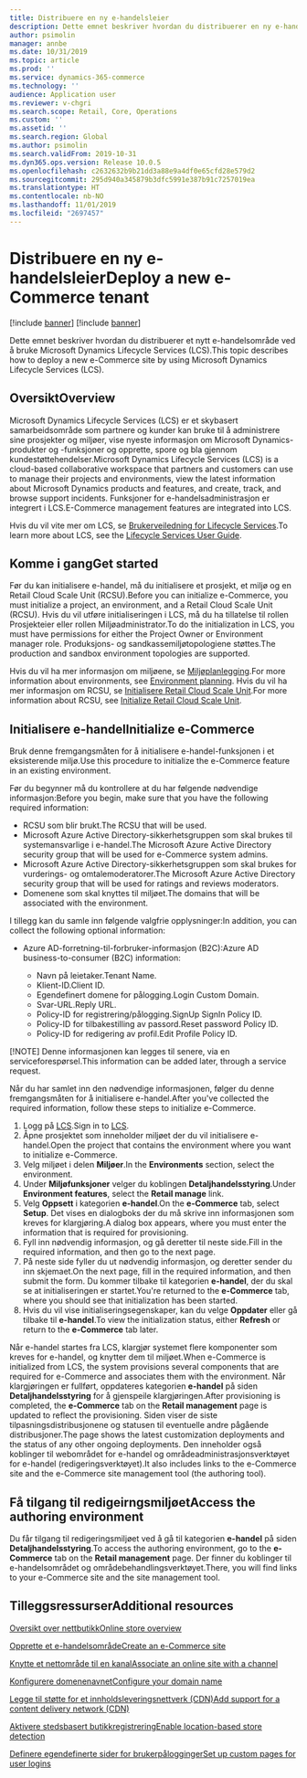 ```yaml
---
title: Distribuere en ny e-handelsleier
description: Dette emnet beskriver hvordan du distribuerer en ny e-handelsleier ved å bruke Microsoft Dynamics Lifecycle Services (LCS).
author: psimolin
manager: annbe
ms.date: 10/31/2019
ms.topic: article
ms.prod: ''
ms.service: dynamics-365-commerce
ms.technology: ''
audience: Application user
ms.reviewer: v-chgri
ms.search.scope: Retail, Core, Operations
ms.custom: ''
ms.assetid: ''
ms.search.region: Global
ms.author: psimolin
ms.search.validFrom: 2019-10-31
ms.dyn365.ops.version: Release 10.0.5
ms.openlocfilehash: c2632632b9b21dd3a88e9a4df0e65cfd28e579d2
ms.sourcegitcommit: 295d940a345879b3dfc5991e387b91c7257019ea
ms.translationtype: HT
ms.contentlocale: nb-NO
ms.lasthandoff: 11/01/2019
ms.locfileid: "2697457"
---
```

# <a name="deploy-a-new-e-commerce-tenant"></a><span data-ttu-id="27744-103">Distribuere en ny e-handelsleier</span><span class="sxs-lookup"><span data-stu-id="27744-103">Deploy a new e-Commerce tenant</span></span>

[!include [banner](includes/preview-banner.md)]
[!include [banner](includes/banner.md)]

<span data-ttu-id="27744-104">Dette emnet beskriver hvordan du distribuerer et nytt e-handelsområde ved å bruke Microsoft Dynamics Lifecycle Services (LCS).</span><span class="sxs-lookup"><span data-stu-id="27744-104">This topic describes how to deploy a new e-Commerce site by using Microsoft Dynamics Lifecycle Services (LCS).</span></span>

## <a name="overview"></a><span data-ttu-id="27744-105">Oversikt</span><span class="sxs-lookup"><span data-stu-id="27744-105">Overview</span></span>
    
<span data-ttu-id="27744-106">Microsoft Dynamics Lifecycle Services (LCS) er et skybasert samarbeidsområde som partnere og kunder kan bruke til å administrere sine prosjekter og miljøer, vise nyeste informasjon om Microsoft Dynamics-produkter og -funksjoner og opprette, spore og bla gjennom kundestøttehendelser.</span><span class="sxs-lookup"><span data-stu-id="27744-106">Microsoft Dynamics Lifecycle Services (LCS) is a cloud-based collaborative workspace that partners and customers can use to manage their projects and environments, view the latest information about Microsoft Dynamics products and features, and create, track, and browse support incidents.</span></span> <span data-ttu-id="27744-107">Funksjoner for e-handelsadministrasjon er integrert i LCS.</span><span class="sxs-lookup"><span data-stu-id="27744-107">E-Commerce management features are integrated into LCS.</span></span>

<span data-ttu-id="27744-108">Hvis du vil vite mer om LCS, se [Brukerveiledning for Lifecycle Services](https://docs.microsoft.com/dynamics365/unified-operations/dev-itpro/lifecycle-services/lcs-user-guide).</span><span class="sxs-lookup"><span data-stu-id="27744-108">To learn more about LCS, see the [Lifecycle Services User Guide](https://docs.microsoft.com/dynamics365/unified-operations/dev-itpro/lifecycle-services/lcs-user-guide).</span></span>
    
## <a name="get-started"></a><span data-ttu-id="27744-109">Komme i gang</span><span class="sxs-lookup"><span data-stu-id="27744-109">Get started</span></span>

<span data-ttu-id="27744-110">Før du kan initialisere e-handel, må du initialisere et prosjekt, et miljø og en Retail Cloud Scale Unit (RCSU).</span><span class="sxs-lookup"><span data-stu-id="27744-110">Before you can initialize e-Commerce, you must initialize a project, an environment, and a Retail Cloud Scale Unit (RCSU).</span></span> <span data-ttu-id="27744-111">Hvis du vil utføre initialiseringen i LCS, må du ha tillatelse til rollen Prosjekteier eller rollen Miljøadministrator.</span><span class="sxs-lookup"><span data-stu-id="27744-111">To do the initialization in LCS, you must have permissions for either the Project Owner or Environment manager role.</span></span> <span data-ttu-id="27744-112">Produksjons- og sandkassemiljøtopologiene støttes.</span><span class="sxs-lookup"><span data-stu-id="27744-112">The production and sandbox environment topologies are supported.</span></span>

<span data-ttu-id="27744-113">Hvis du vil ha mer informasjon om miljøene, se [Miljøplanlegging](https://docs.microsoft.com/dynamics365/unified-operations/fin-and-ops/imp-lifecycle/environment-planning).</span><span class="sxs-lookup"><span data-stu-id="27744-113">For more information about environments, see [Environment planning](https://docs.microsoft.com/dynamics365/unified-operations/fin-and-ops/imp-lifecycle/environment-planning).</span></span> <span data-ttu-id="27744-114">Hvis du vil ha mer informasjon om RCSU, se [Initialisere Retail Cloud Scale Unit](https://docs.microsoft.com/dynamics365/unified-operations/dev-itpro/deployment/initialize-retail-channels).</span><span class="sxs-lookup"><span data-stu-id="27744-114">For more information about RCSU, see [Initialize Retail Cloud Scale Unit](https://docs.microsoft.com/dynamics365/unified-operations/dev-itpro/deployment/initialize-retail-channels).</span></span>

## <a name="initialize-e-commerce"></a><span data-ttu-id="27744-115">Initialisere e-handel</span><span class="sxs-lookup"><span data-stu-id="27744-115">Initialize e-Commerce</span></span>

<span data-ttu-id="27744-116">Bruk denne fremgangsmåten for å initialisere e-handel-funksjonen i et eksisterende miljø.</span><span class="sxs-lookup"><span data-stu-id="27744-116">Use this procedure to initialize the e-Commerce feature in an existing environment.</span></span>

<span data-ttu-id="27744-117">Før du begynner må du kontrollere at du har følgende nødvendige informasjon:</span><span class="sxs-lookup"><span data-stu-id="27744-117">Before you begin, make sure that you have the following required information:</span></span>

- <span data-ttu-id="27744-118">RCSU som blir brukt.</span><span class="sxs-lookup"><span data-stu-id="27744-118">The RCSU that will be used.</span></span>
- <span data-ttu-id="27744-119">Microsoft Azure Active Directory-sikkerhetsgruppen som skal brukes til systemansvarlige i e-handel.</span><span class="sxs-lookup"><span data-stu-id="27744-119">The Microsoft Azure Active Directory security group that will be used for e-Commerce system admins.</span></span>
- <span data-ttu-id="27744-120">Microsoft Azure Active Directory-sikkerhetsgruppen som skal brukes for vurderings- og omtalemoderatorer.</span><span class="sxs-lookup"><span data-stu-id="27744-120">The Microsoft Azure Active Directory security group that will be used for ratings and reviews moderators.</span></span>
- <span data-ttu-id="27744-121">Domenene som skal knyttes til miljøet.</span><span class="sxs-lookup"><span data-stu-id="27744-121">The domains that will be associated with the environment.</span></span>

<span data-ttu-id="27744-122">I tillegg kan du samle inn følgende valgfrie opplysninger:</span><span class="sxs-lookup"><span data-stu-id="27744-122">In addition, you can collect the following optional information:</span></span>

- <span data-ttu-id="27744-123">Azure AD-forretning-til-forbruker-informasjon (B2C):</span><span class="sxs-lookup"><span data-stu-id="27744-123">Azure AD business-to-consumer (B2C) information:</span></span>

    - <span data-ttu-id="27744-124">Navn på leietaker.</span><span class="sxs-lookup"><span data-stu-id="27744-124">Tenant Name.</span></span>
    - <span data-ttu-id="27744-125">Klient-ID.</span><span class="sxs-lookup"><span data-stu-id="27744-125">Client ID.</span></span>
    - <span data-ttu-id="27744-126">Egendefinert domene for pålogging.</span><span class="sxs-lookup"><span data-stu-id="27744-126">Login Custom Domain.</span></span>
    - <span data-ttu-id="27744-127">Svar-URL.</span><span class="sxs-lookup"><span data-stu-id="27744-127">Reply URL.</span></span>
    - <span data-ttu-id="27744-128">Policy-ID for registrering/pålogging.</span><span class="sxs-lookup"><span data-stu-id="27744-128">SignUp SignIn Policy ID.</span></span>
    - <span data-ttu-id="27744-129">Policy-ID for tilbakestilling av passord.</span><span class="sxs-lookup"><span data-stu-id="27744-129">Reset password Policy ID.</span></span>
    - <span data-ttu-id="27744-130">Policy-ID for redigering av profil.</span><span class="sxs-lookup"><span data-stu-id="27744-130">Edit Profile Policy ID.</span></span>

[!NOTE]
<span data-ttu-id="27744-131">Denne informasjonen kan legges til senere, via en serviceforespørsel.</span><span class="sxs-lookup"><span data-stu-id="27744-131">This information can be added later, through a service request.</span></span>

<span data-ttu-id="27744-132">Når du har samlet inn den nødvendige informasjonen, følger du denne fremgangsmåten for å initialisere e-handel.</span><span class="sxs-lookup"><span data-stu-id="27744-132">After you've collected the required information, follow these steps to initialize e-Commerce.</span></span>

1. <span data-ttu-id="27744-133">Logg på [LCS](https://lcs.dynamics.com).</span><span class="sxs-lookup"><span data-stu-id="27744-133">Sign in to [LCS](https://lcs.dynamics.com).</span></span>
1. <span data-ttu-id="27744-134">Åpne prosjektet som inneholder miljøet der du vil initialisere e-handel.</span><span class="sxs-lookup"><span data-stu-id="27744-134">Open the project that contains the environment where you want to initialize e-Commerce.</span></span>
1. <span data-ttu-id="27744-135">Velg miljøet i delen **Miljøer**.</span><span class="sxs-lookup"><span data-stu-id="27744-135">In the **Environments** section, select the environment.</span></span>
1. <span data-ttu-id="27744-136">Under **Miljøfunksjoner** velger du koblingen **Detaljhandelsstyring**.</span><span class="sxs-lookup"><span data-stu-id="27744-136">Under **Environment features**, select the **Retail manage** link.</span></span>
1. <span data-ttu-id="27744-137">Velg **Oppsett** i kategorien **e-handel**.</span><span class="sxs-lookup"><span data-stu-id="27744-137">On the **e-Commerce** tab, select **Setup**.</span></span> <span data-ttu-id="27744-138">Det vises en dialogboks der du må skrive inn informasjonen som kreves for klargjøring.</span><span class="sxs-lookup"><span data-stu-id="27744-138">A dialog box appears, where you must enter the information that is required for provisioning.</span></span>
1. <span data-ttu-id="27744-139">Fyll inn nødvendig informasjon, og gå deretter til neste side.</span><span class="sxs-lookup"><span data-stu-id="27744-139">Fill in the required information, and then go to the next page.</span></span>
1. <span data-ttu-id="27744-140">På neste side fyller du ut nødvendig informasjon, og deretter sender du inn skjemaet.</span><span class="sxs-lookup"><span data-stu-id="27744-140">On the next page, fill in the required information, and then submit the form.</span></span> <span data-ttu-id="27744-141">Du kommer tilbake til kategorien **e-handel**, der du skal se at initialiseringen er startet.</span><span class="sxs-lookup"><span data-stu-id="27744-141">You're returned to the **e-Commerce** tab, where you should see that initialization has been started.</span></span>
1. <span data-ttu-id="27744-142">Hvis du vil vise initialiseringsegenskaper, kan du velge **Oppdater** eller gå tilbake til **e-handel**.</span><span class="sxs-lookup"><span data-stu-id="27744-142">To view the initialization status, either **Refresh** or return to the **e-Commerce** tab later.</span></span>
    
<span data-ttu-id="27744-143">Når e-handel startes fra LCS, klargjør systemet flere komponenter som kreves for e-handel, og knytter dem til miljøet.</span><span class="sxs-lookup"><span data-stu-id="27744-143">When e-Commerce is initialized from LCS, the system provisions several components that are required for e-Commerce and associates them with the environment.</span></span> <span data-ttu-id="27744-144">Når klargjøringen er fullført, oppdateres kategorien **e-handel** på siden **Detaljhandelsstyring** for å gjenspeile klargjøringen.</span><span class="sxs-lookup"><span data-stu-id="27744-144">After provisioning is completed, the **e-Commerce** tab on the **Retail management** page is updated to reflect the provisioning.</span></span> <span data-ttu-id="27744-145">Siden viser de siste tilpasningsdistribusjonene og statusen til eventuelle andre pågående distribusjoner.</span><span class="sxs-lookup"><span data-stu-id="27744-145">The page shows the latest customization deployments and the status of any other ongoing deployments.</span></span> <span data-ttu-id="27744-146">Den inneholder også koblinger til webområdet for e-handel og områdeadministrasjonsverktøyet for e-handel (redigeringsverktøyet).</span><span class="sxs-lookup"><span data-stu-id="27744-146">It also includes links to the e-Commerce site and the e-Commerce site management tool (the authoring tool).</span></span>

## <a name="access-the-authoring-environment"></a><span data-ttu-id="27744-147">Få tilgang til redigeirngsmiljøet</span><span class="sxs-lookup"><span data-stu-id="27744-147">Access the authoring environment</span></span>

<span data-ttu-id="27744-148">Du får tilgang til redigeringsmiljøet ved å gå til kategorien **e-handel** på siden **Detaljhandelsstyring**.</span><span class="sxs-lookup"><span data-stu-id="27744-148">To access the authoring environment, go to the **e-Commerce** tab on the **Retail management** page.</span></span> <span data-ttu-id="27744-149">Der finner du koblinger til e-handelsområdet og områdebehandlingsverktøyet.</span><span class="sxs-lookup"><span data-stu-id="27744-149">There, you will find links to your e-Commerce site and the site management tool.</span></span>

## <a name="additional-resources"></a><span data-ttu-id="27744-150">Tilleggsressurser</span><span class="sxs-lookup"><span data-stu-id="27744-150">Additional resources</span></span>

[<span data-ttu-id="27744-151">Oversikt over nettbutikk</span><span class="sxs-lookup"><span data-stu-id="27744-151">Online store overview</span></span>](online-store-overview.md)

[<span data-ttu-id="27744-152">Opprette et e-handelsområde</span><span class="sxs-lookup"><span data-stu-id="27744-152">Create an e-Commerce site</span></span>](create-ecommerce-site.md)

[<span data-ttu-id="27744-153">Knytte et nettområde til en kanal</span><span class="sxs-lookup"><span data-stu-id="27744-153">Associate an online site with a channel</span></span>](associate-site-online-store.md)

[<span data-ttu-id="27744-154">Konfigurere domenenavnet</span><span class="sxs-lookup"><span data-stu-id="27744-154">Configure your domain name</span></span>](configure-your-domain-name.md)

[<span data-ttu-id="27744-155">Legge til støtte for et innholdsleveringsnettverk (CDN)</span><span class="sxs-lookup"><span data-stu-id="27744-155">Add support for a content delivery network (CDN)</span></span>](add-cdn-support.md)

[<span data-ttu-id="27744-156">Aktivere stedsbasert butikkregistrering</span><span class="sxs-lookup"><span data-stu-id="27744-156">Enable location-based store detection</span></span>](enable-store-detection.md)

[<span data-ttu-id="27744-157">Definere egendefinerte sider for brukerpålogginger</span><span class="sxs-lookup"><span data-stu-id="27744-157">Set up custom pages for user logins</span></span>](custom-pages-user-logins.md)
